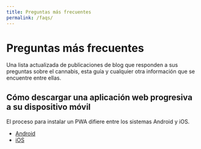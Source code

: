```yaml
---
title: Preguntas más frecuentes
permalink: /faqs/
---
```


# Preguntas más frecuentes
Una lista actualizada de publicaciones de blog que responden a sus preguntas sobre el cannabis, esta guía y cualquier otra información que se encuentre entre ellas. 


## Cómo descargar una aplicación web progresiva a su dispositivo móvil
El proceso para instalar un PWA difiere entre los sistemas Android y iOS.

- [Android <i class="fab fa-android"></i>](https://www.techrepublic.com/article/how-to-use-progressive-web-apps-on-android/) 
- [iOS <i class="fab fa-apple"></i>](/es/blog/2018/11/25/download-pwa-mobile/)

<Referral />
<Ads />